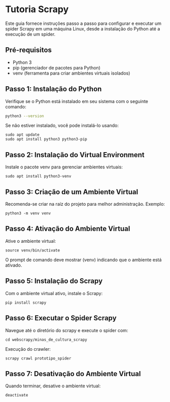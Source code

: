 # Tutoria Scrapy

Este guia fornece instruções passo a passo para configurar e executar um spider Scrapy em uma máquina Linux, desde a instalação do Python até a execução de um spider.

## Pré-requisitos
- Python 3
- pip (gerenciador de pacotes para Python)
- venv (ferramenta para criar ambientes virtuais isolados)

## Passo 1: Instalação do Python

Verifique se o Python está instalado em seu sistema com o seguinte comando:

```bash
python3 --version
```

Se não estiver instalado, você pode instalá-lo usando:

```
sudo apt update
sudo apt install python3 python3-pip
```

## Passo 2: Instalação do Virtual Environment

Instale o pacote venv para gerenciar ambientes virtuais:

```
sudo apt install python3-venv
```

## Passo 3: Criação de um Ambiente Virtual
Recomenda-se criar na raíz do projeto para melhor administração. Exemplo:

```
python3 -m venv venv
```

## Passo 4: Ativação do Ambiente Virtual

Ative o ambiente virtual:
```
source venv/bin/activate
```

O prompt de comando deve mostrar (venv) indicando que o ambiente está ativado.

## Passo 5: Instalação do Scrapy

Com o ambiente virtual ativo, instale o Scrapy:

```
pip install scrapy
```

## Passo 6: Executar o Spider Scrapy

Navegue até o diretório do scrapy e execute o spider com:

```
cd webscrapy/minas_de_cultura_scrapy
```

Execução do crawler:
```
scrapy crawl prototipo_spider
```

## Passo 7: Desativação do Ambiente Virtual

Quando terminar, desative o ambiente virtual:
```
deactivate
```